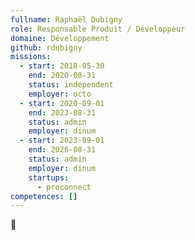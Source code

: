 ```yaml
---
fullname: Raphaël Dubigny
role: Responsable Produit / Développeur
domaine: Développement
github: rdubigny
missions:
  - start: 2018-05-30
    end: 2020-08-31
    status: independent
    employer: octo
  - start: 2020-09-01
    end: 2023-08-31
    status: admin
    employer: dinum
  - start: 2023-09-01
    end: 2026-08-31
    status: admin
    employer: dinum
    startups:
      - proconnect
competences: []
---
```


🤯
